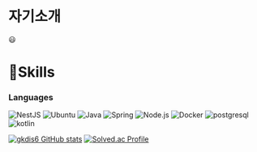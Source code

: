 # 자기소개

:smiley:


# 💪Skills
### Languages
![NestJS](https://img.shields.io/badge/-NestJs-ea2845?style=for-the-badge&logo=nestjs&logoColor=white)
![Ubuntu](https://img.shields.io/badge/Ubuntu-E95420?style=for-the-badge&logo=Ubuntu&logoColor=white)
![Java](https://img.shields.io/badge/Java-007396.svg?&style=for-the-badge&logo=Java&logoColor=white)
![Spring](https://img.shields.io/badge/Spring-6DB33F.svg?&style=for-the-badge&logo=Spring&logoColor=white)
![Node.js](https://img.shields.io/badge/Node.js-5FA04E.svg?&style=for-the-badge&logo=Node.js&logoColor=white)
![Docker](https://img.shields.io/badge/Docker-2496ED.svg?&style=for-the-badge&logo=Docker&logoColor=white)
![postgresql](https://img.shields.io/badge/postgresql-4169E1.svg?&style=for-the-badge&logo=postgresql&logoColor=white)
![kotlin](https://img.shields.io/badge/kotlin-7F52FF.svg?&style=for-the-badge&logo=kotlin&logoColor=white)


[![gkdis6 GitHub stats](https://github-readme-stats.vercel.app/api?username=gkdis6)](https://github.com/gkdis6/github-readme-stats)
[![Solved.ac Profile](http://mazassumnida.wtf/api/v2/generate_badge?boj=gkdis6)](https://solved.ac/gkdis6/)

